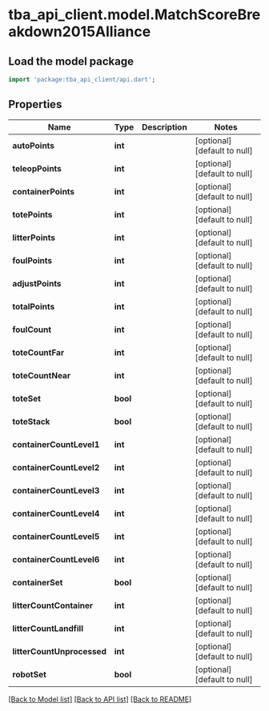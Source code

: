 # tba_api_client.model.MatchScoreBreakdown2015Alliance

## Load the model package
```dart
import 'package:tba_api_client/api.dart';
```

## Properties
Name | Type | Description | Notes
------------ | ------------- | ------------- | -------------
**autoPoints** | **int** |  | [optional] [default to null]
**teleopPoints** | **int** |  | [optional] [default to null]
**containerPoints** | **int** |  | [optional] [default to null]
**totePoints** | **int** |  | [optional] [default to null]
**litterPoints** | **int** |  | [optional] [default to null]
**foulPoints** | **int** |  | [optional] [default to null]
**adjustPoints** | **int** |  | [optional] [default to null]
**totalPoints** | **int** |  | [optional] [default to null]
**foulCount** | **int** |  | [optional] [default to null]
**toteCountFar** | **int** |  | [optional] [default to null]
**toteCountNear** | **int** |  | [optional] [default to null]
**toteSet** | **bool** |  | [optional] [default to null]
**toteStack** | **bool** |  | [optional] [default to null]
**containerCountLevel1** | **int** |  | [optional] [default to null]
**containerCountLevel2** | **int** |  | [optional] [default to null]
**containerCountLevel3** | **int** |  | [optional] [default to null]
**containerCountLevel4** | **int** |  | [optional] [default to null]
**containerCountLevel5** | **int** |  | [optional] [default to null]
**containerCountLevel6** | **int** |  | [optional] [default to null]
**containerSet** | **bool** |  | [optional] [default to null]
**litterCountContainer** | **int** |  | [optional] [default to null]
**litterCountLandfill** | **int** |  | [optional] [default to null]
**litterCountUnprocessed** | **int** |  | [optional] [default to null]
**robotSet** | **bool** |  | [optional] [default to null]

[[Back to Model list]](../README.md#documentation-for-models) [[Back to API list]](../README.md#documentation-for-api-endpoints) [[Back to README]](../README.md)


